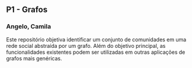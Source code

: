 ## P1 - Grafos
### Angelo, Camila
Este repositório objetiva identificar um conjunto de comunidades em uma rede social abstraída por um grafo.
Além do objetivo principal, as funcionalidades existentes podem ser utilizadas em outras aplicações de grafos mais genéricas.
